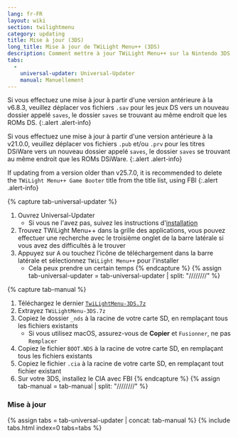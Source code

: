```yaml
---
lang: fr-FR
layout: wiki
section: twilightmenu
category: updating
title: Mise à jour (3DS)
long_title: Mise à jour de TWiLight Menu++ (3DS)
description: Comment mettre à jour TWiLight Menu++ sur la Nintendo 3DS
tabs:
  - 
    universal-updater: Universal-Updater
    manual: Manuellement
---
```


Si vous effectuez une mise à jour à partir d'une version antérieure à la v6.8.3, veuillez déplacer vos fichiers `.sav` pour les jeux DS vers un nouveau dossier appelé `saves`, le dossier `saves` se trouvant au même endroit que les ROMs DS.
{:.alert .alert-info}

Si vous effectuez une mise à jour à partir d'une version antérieure à la v21.0.0, veuillez déplacer vos fichiers `.pub` et/ou `.prv` pour les titres DSiWare vers un nouveau dossier appelé `saves`, le dossier `saves` se trouvant au même endroit que les ROMs DSiWare.
{:.alert .alert-info}

If updating from a version older than v25.7.0, it is recommended to delete the `TWiLight Menu++ Game Booter` title from the title list, using FBI
{:.alert .alert-info}

{% capture tab-universal-updater %}
1. Ouvrez Universal-Updater
   - Si vous ne l'avez pas, suivez les instructions d'[installation](installing-3ds)
1. Trouvez TWiLight Menu++ dans la grille des applications, vous pouvez effectuer une recherche avec le troisième onglet de la barre latérale si vous avez des difficultés à le trouver
1. Appuyez sur <kbd class="face">A</kbd> ou touchez l'icône de téléchargement dans la barre latérale et sélectionnez `TWiLight Menu++` pour l'installer
   - Cela peux prendre un certain temps
{% endcapture %}
{% assign tab-universal-updater = tab-universal-updater | split: "////////" %}

{% capture tab-manual %}
1. Téléchargez le dernier [`TwiLightMenu-3DS.7z`](https://github.com/DS-Homebrew/TWiLightMenu/releases/latest/download/TWiLightMenu-3DS.7z)
1. Extrayez `TWiLightMenu-3DS.7z`
1. Copiez le dossier `_nds` à la racine de votre carte SD, en remplaçant tous les fichiers existants
   - Si vous utilisez macOS, assurez-vous de **Copier** et `Fusionner`, ne pas `Remplacer`
1. Copiez le fichier `BOOT.NDS` à la racine de votre carte SD, en remplaçant tous les fichiers existants
1. Copiez le fichier `.cia` à la racine de votre carte SD, en remplaçant tout fichier existant
1. Sur votre 3DS, installez le CIA avec FBI
{% endcapture %}
{% assign tab-manual = tab-manual | split: "////////" %}

### Mise à jour

{% assign tabs = tab-universal-updater | concat: tab-manual %}
{% include tabs.html index=0 tabs=tabs %}
